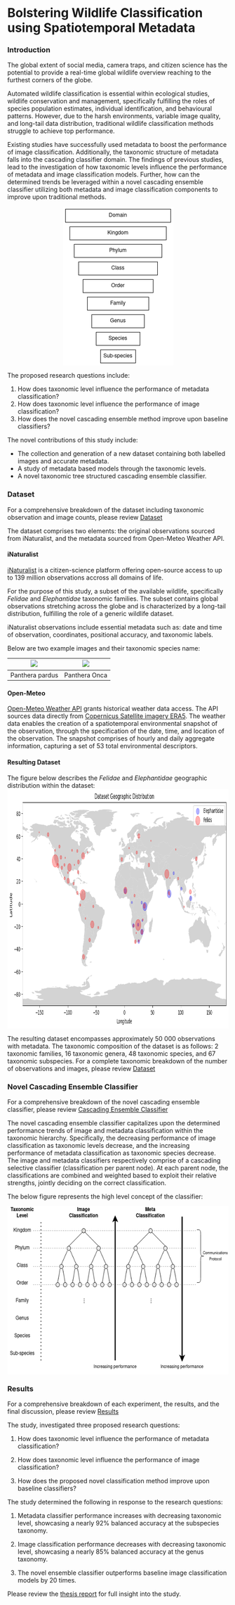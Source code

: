 # Bolstering Wildlife Classification using Spatiotemporal Metadata

### Introduction
The global extent of social media, camera traps, and citizen science has the potential to provide 
a real-time global wildlife overview reaching to the furthest corners of the globe.

Automated wildlife classification is essential within ecological studies, wildlife conservation and management, 
specifically fulfilling the roles of species population estimates, individual identification, and behavioural patterns.
However, due to the harsh environments, variable image quality, and long-tail data distribution, traditional 
wildlife classification methods struggle to achieve top performance. 

Existing studies have successfully used metadata to boost the performance of image classification. 
Additionally, the taxonomic structure of metadata falls into the cascading classifier domain. 
The findings of previous studies, lead to the investigation of how taxonomic levels influence the performance 
of metadata and image classification models. Further, how can the determined trends be leveraged within a novel 
cascading ensemble classifier utilizing both metadata and image classification components to improve upon traditional 
methods.

<img height="361" src="images/taxon_pyramid.png" width="251" alt="taxonomic structure" style="display: block; margin: 0 auto"/>

The proposed research questions include:

1. How does taxonomic level influence the performance of metadata classification?
2. How does taxonomic level influence the performance of image classification?
3. How does the novel cascading ensemble method improve upon baseline classifiers?

The novel contributions of this study include:

- The collection and generation of a new dataset containing both labelled images and accurate metadata.
- A study of metadata based models through the taxonomic levels.
- A novel taxonomic tree structured cascading ensemble classifier.


### Dataset
For a comprehensive breakdown of the dataset including taxonomic observation and image counts, please
review [Dataset](dataset.md)

The dataset comprises two elements: the original observations sourced from iNaturalist, and the metadata sourced from 
Open-Meteo Weather API.

#### iNaturalist
[iNaturalist](https://www.inaturalist.org/) is a citizen-science platform offering open-source access to up to 139 million
observations accross all domains of life. 

For the purpose of this study, a subset of the available wildlife, specifically _Felidae_ and _Elephantidae_ taxonomic families.
The subset contains global observations stretching across the globe and is characterized by a long-tail distribution, fulfilling
the role of a generic wildlife dataset.

iNaturalist observations include essential metadata such as: date and time of observation, coordinates, positional accuracy, and
taxonomic labels.

Below are two example images and their taxonomic species name:

| ![](http://static.inaturalist.org/photos/88383/medium.jpg) | ![](https://inaturalist-open-data.s3.amazonaws.com/photos/9581740/medium.jpg) |
|------------------------------------------------------------|-------------------------------------------------------------------------------|
| Panthera pardus                                            | Panthera Onca                                                                 |


#### Open-Meteo
[Open-Meteo Weather API](https://open-meteo.com/) grants historical weather data access. The API sources 
data directly from [Copernicus Satellite imagery ERA5](https://cds.climate.copernicus.eu/cdsapp#!/dataset/reanalysis-era5-land?tab=overview). 
The weather data enables the creation of a spatiotemporal environmental snapshot of the observation, through the specification 
of the date, time, and location of the observation. 
The snapshot comprises of hourly and daily aggregate information, capturing a set of 53 total environmental descriptors.

#### Resulting Dataset
The figure below describes the _Felidae_ and _Elephantidae_ geographic distribution within the dataset:
<img height="545" src="images/dataset_distribution.png" width="1001" alt="dataset distribution" style="display: block; margin: 0 auto"/>

The resulting dataset encompasses approximately 50 000 observations with metadata.
The taxonomic composition of the dataset is as follows: 2 taxonomic families, 16 taxonomic genera, 
48 taxonomic species, and 67 taxonomic subspecies. 
For a complete taxonomic breakdown of the number of observations and images, please review [Dataset](dataset.md)


### Novel Cascading Ensemble Classifier
For a comprehensive breakdown of the novel cascading ensemble classifier, please review 
[Cascading Ensemble Classifier](cascading_ensemble_classifier.md)

The novel cascading ensemble classifier capitalizes upon the determined performance trends of image and metadata classification 
within the taxonomic hierarchy. 
Specifically, the decreasing performance of image classification as taxonomic levels decrease, and the increasing 
performance of metadata classification as taxonomic species decrease. 
The image and metadata classifiers respectively comprise of a cascading selective classifier (classification per parent node). 
At each parent node, the classifications are combined and weighted based to exploit their relative strengths, jointly deciding 
on the correct classification. 

The below figure represents the high level concept of the classifier:

<img height="382" src="images/cec_architecture.png" width="595" alt="dataset distribution" style="display: block; margin: 0 auto"/>


### Results
For a comprehensive breakdown of each experiment, the results, and the final discussion, 
please review [Results](results.md)

The study, investigated three proposed research questions: 

1. How does taxonomic level influence the performance of metadata classification?

2. How does taxonomic level influence the performance of image classification?

3. How does the proposed novel classification method improve upon baseline classifiers?


The study determined the following in response to the research questions: 

1. Metadata classifier performance increases with decreasing taxonomic level, showcasing a nearly 92% balanced accuracy at the subspecies taxonomy.

2. Image classification performance decreases with decreasing taxonomic level, showcasing a nearly 85% balanced accuracy at the genus taxonomy. 

3. The novel ensemble classifier outperforms baseline image classification models by 20 times. 

Please review the [thesis report](thesis.md) for full insight into the study. 
